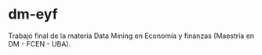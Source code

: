 # dm-eyf
Trabajo final de la materia Data Mining en Economía y finanzas (Maestría en DM - FCEN - UBA).
